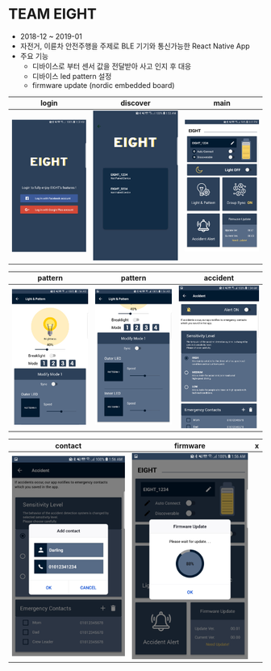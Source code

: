 # TEAM EIGHT
- 2018-12 ~ 2019-01
- 자전거, 이륜차 안전주행을 주제로 BLE 기기와 통신가능한 React Native App
- 주요 기능
  - 디바이스로 부터 센서 값을 전달받아 사고 인지 후 대응
  - 디바이스 led pattern 설정
  - firmware update (nordic embedded board)

| login | discover | main |
| - | - | - |
| ![main](screenshots/login.jpeg "login")| ![main](screenshots/discover.jpeg "discover") | ![main](screenshots/home.jpeg "home") |


| pattern | pattern | accident |
| - | - | - |
| ![main](screenshots/pattern_1.jpeg "pattern 1")| ![main](screenshots/pattern_2.jpeg "pattern 2") | ![main](screenshots/accident.jpeg "accident") |

| contact | firmware | x |
| - | - | - |
| ![main](screenshots/contact.jpeg "contact")| ![main](screenshots/firmware.jpeg "firmware") ||
